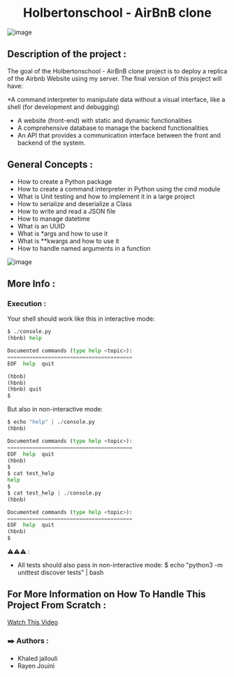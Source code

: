
<div align="center">
<h1>Holbertonschool - AirBnB clone </h1>
</div>
 
![image](https://github.com/Khaled-J7/holbertonschool-AirBnB_clone/assets/135613251/33d2d533-a3a2-4692-a1c6-a37bbf5f4ce9)


## Description of the project :
The goal of the Holbertonschool - AirBnB clone project is to deploy a replica of the Airbnb Website using my server. The final version of this project will have:

  *A command interpreter to manipulate data without a visual interface, like a shell (for development and debugging)
  * A website (front-end) with static and dynamic functionalities
  * A comprehensive database to manage the backend functionalities
  * An API that provides a communication interface between the front and backend of the system.

## General Concepts : 
  * How to create a Python package
  * How to create a command interpreter in Python using the cmd module
  * What is Unit testing and how to implement it in a large project
  * How to serialize and deserialize a Class
  * How to write and read a JSON file
  * How to manage datetime
  * What is an UUID
  * What is *args and how to use it
  * What is **kwargs and how to use it
  * How to handle named arguments in a function

    

![image](https://github.com/Khaled-J7/holbertonschool-AirBnB_clone/assets/135613251/d9e49321-3eaa-44c1-af45-7a2db680de92)

## More Info : 

### Execution :
Your shell should work like this in interactive mode:
```python
$ ./console.py
(hbnb) help

Documented commands (type help <topic>):
========================================
EOF  help  quit

(hbnb) 
(hbnb) 
(hbnb) quit
$
```

But also in non-interactive mode:
```python
$ echo "help" | ./console.py
(hbnb)

Documented commands (type help <topic>):
========================================
EOF  help  quit
(hbnb) 
$
$ cat test_help
help
$
$ cat test_help | ./console.py
(hbnb)

Documented commands (type help <topic>):
========================================
EOF  help  quit
(hbnb) 
$
```

⚠️⚠️⚠️ :
  * All tests should also pass in non-interactive mode: $ echo "python3 -m unittest discover tests" | bash

## For More Information on How To Handle This Project From Scratch :

 [Watch This Video](https://youtu.be/p00ES-5K4C8)


### :black_nib: Authors : 

 * Khaled jallouli 
 * Rayen Jouini  



